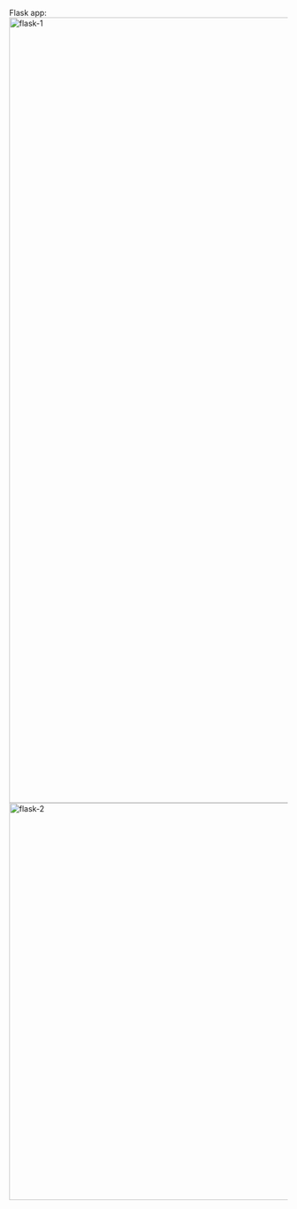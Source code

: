 Flask app:
<img width="1420" alt="flask-1" src="https://github.com/user-attachments/assets/e4c7a630-00a6-4568-89e7-3f12f2dcac02">
<img width="718" alt="flask-2" src="https://github.com/user-attachments/assets/d303889e-86f4-421d-9967-2a3cc2fb7af0">
